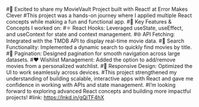 #🚀 Excited to share my MovieVault Project built with React! at Error Makes Clever
#This project was a hands-on journey where I applied multiple React concepts while making a fun and functional app.
#🔑 Key Features & Concepts I worked on:
#⚛️ React Hooks: Leveraged useState, useEffect, and useContext for state and context management.
#🌐 API Fetching: Integrated with the TMDB API to display real-time movie data.
#🔎 Search Functionality: Implemented a dynamic search to quickly find movies by title.
#📄 Pagination: Designed pagination for smooth navigation across large datasets.
#❤️ Wishlist Management: Added the option to add/remove movies from a personalized watchlist.
#📱 Responsive Design: Optimized the UI to work seamlessly across devices.
#This project strengthened my understanding of building scalable, interactive apps with React and gave me confidence in working with APIs and state management.
#I’m looking forward to exploring advanced React concepts and building more impactful projects!
#link: https://lnkd.in/gQiTF4hX
